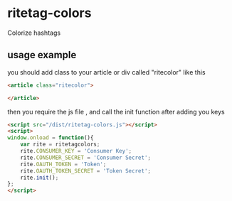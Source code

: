 # ritetag-colors
Colorize hashtags


## usage example

you should add class to your article or div called "ritecolor" like this 
```html
<article class="ritecolor">

</article>
```
then you require the js file , and call the init function after adding you keys  
```html
<script src="/dist/ritetag-colors.js"></script>
<script>
window.onload = function(){
	var rite = ritetagcolors;
	rite.CONSUMER_KEY = 'Consumer Key';
	rite.CONSUMER_SECRET = 'Consumer Secret';
	rite.OAUTH_TOKEN = 'Token';
	rite.OAUTH_TOKEN_SECRET = 'Token Secret';
	rite.init();
};
</script>
```
